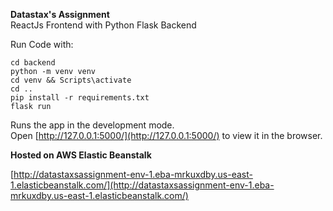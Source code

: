**Datastax's Assignment** <br />
ReactJs Frontend with Python Flask Backend

Run Code with:

```
cd backend
python -m venv venv
cd venv && Scripts\activate
cd ..
pip install -r requirements.txt
flask run
```

Runs the app in the development mode.<br />
Open [http://127.0.0.1:5000/](http://127.0.0.1:5000/) to view it in the browser.


**Hosted on AWS Elastic Beanstalk**

[http://datastaxsassignment-env-1.eba-mrkuxdby.us-east-1.elasticbeanstalk.com/](http://datastaxsassignment-env-1.eba-mrkuxdby.us-east-1.elasticbeanstalk.com/)

